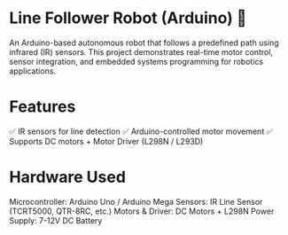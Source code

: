# Line Follower Robot (Arduino) 🚀

An Arduino-based autonomous robot that follows a predefined path using infrared (IR) sensors. This project demonstrates real-time motor control, sensor integration, and embedded systems programming for robotics applications.

# Features

✅ IR sensors for line detection
✅ Arduino-controlled motor movement
✅ Supports DC motors + Motor Driver (L298N / L293D)

# Hardware Used

Microcontroller: Arduino Uno / Arduino Mega
Sensors: IR Line Sensor (TCRT5000, QTR-8RC, etc.)
Motors & Driver: DC Motors + L298N
Power Supply: 7-12V DC Battery
